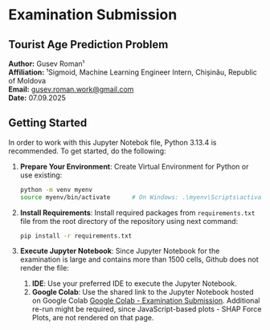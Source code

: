 # Examination Submission
## Tourist Age Prediction Problem

**Author:** Gusev Roman¹  
**Affiliation:** ¹Sigmoid, Machine Learning Engineer Intern, Chișinău, Republic of Moldova  
**Email:** [gusev.roman.work@gmail.com](mailto:gusev.roman.work@gmail.com)  
**Date:** 07.09.2025

## Getting Started

In order to work with this Jupyter Notebok file, Python 3.13.4 is recommended. To get started, do the following:

1. **Prepare Your Environment**: Create Virtual Environment for Python or use existing:

    ```sh
    python -m venv myenv
    source myenv/bin/activate      # On Windows: .\myenv\Scripts\activate
    ```

2. **Install Requirements**: Install required packages from `requirements.txt` file from the root directory of the repository using next command:

   ```sh
   pip install -r requirements.txt
   ```

3. **Execute Jupyter Notebook**: Since Jupyter Notebook for the examination is large and contains more than 1500 cells, Github does not render the file:

    1. __IDE__: Use your preferred IDE to execute the Jupyter Notebook.
    2. __Google Colab__: Use the shared link to the Jupyter Notebook hosted on Google Colab [Google Colab - Examination Submission](https://colab.research.google.com/drive/11VJdV8vG7fE70czzG9MqRtzkETS0rr-x?usp=sharing). Additional re-run might be required, since JavaScript-based plots - SHAP Force Plots, are not rendered on that page.